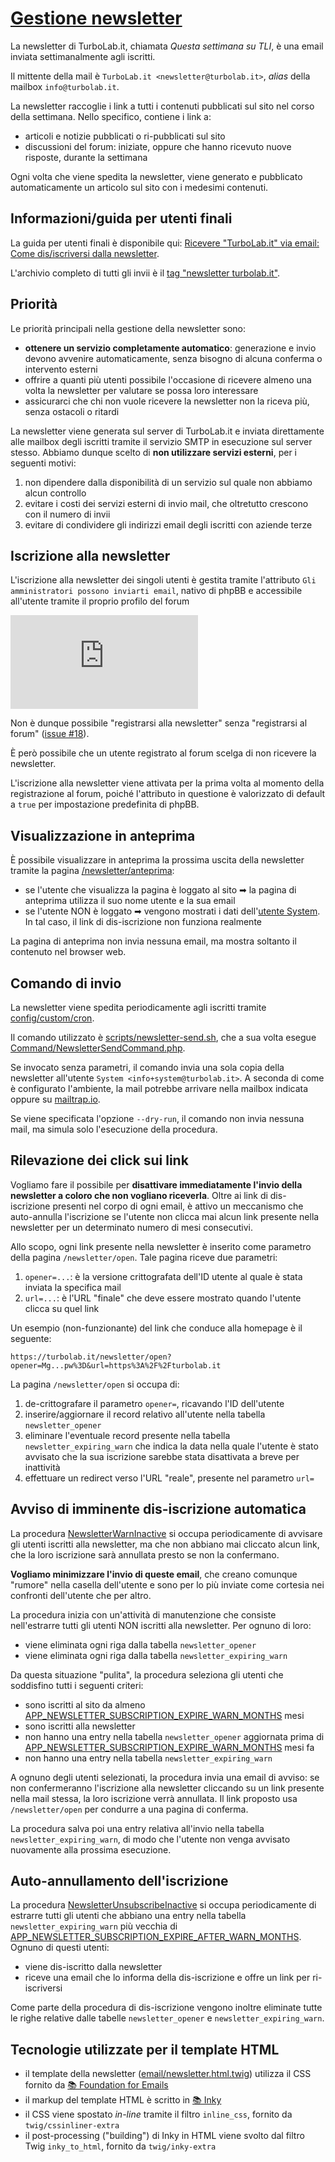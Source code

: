 # [Gestione newsletter](https://github.com/TurboLabIt/TurboLab.it/blob/main/docs/newsletter.md)

La newsletter di TurboLab.it, chiamata *Questa settimana su TLI*, è una email inviata settimanalmente agli iscritti.

Il mittente della mail è `TurboLab.it <newsletter@turbolab.it>`, *alias* della mailbox `info@turbolab.it`.

La newsletter raccoglie i link a tutti i contenuti pubblicati sul sito nel corso della settimana. Nello specifico, contiene i link a:

- articoli e notizie pubblicati o ri-pubblicati sul sito
- discussioni del forum: iniziate, oppure che hanno ricevuto nuove risposte, durante la settimana

Ogni volta che viene spedita la newsletter, viene generato e pubblicato automaticamente un articolo sul sito con i medesimi contenuti.


## Informazioni/guida per utenti finali

La guida per utenti finali è disponibile qui: [Ricevere "TurboLab.it" via email: Come dis/iscriversi dalla newsletter](https://turbolab.it/402).

L'archivio completo di tutti gli invii è il [tag "newsletter turbolab.it"](https://turbolab.it/newsletter-turbolab.it-1349).


## Priorità

Le priorità principali nella gestione della newsletter sono:

- **ottenere un servizio completamente automatico**: generazione e invio devono avvenire automaticamente, senza bisogno di alcuna conferma o intervento esterni
- offrire a quanti più utenti possibile l'occasione di ricevere almeno una volta la newsletter per valutare se possa loro interessare
- assicurarci che chi non vuole ricevere la newsletter non la riceva più, senza ostacoli o ritardi

La newsletter viene generata sul server di TurboLab.it e inviata direttamente alle mailbox degli iscritti tramite il servizio SMTP in esecuzione sul server stesso. Abbiamo dunque scelto di **non utilizzare servizi esterni**, per i seguenti motivi:

1. non dipendere dalla disponibilità di un servizio sul quale non abbiamo alcun controllo
2. evitare i costi dei servizi esterni di invio mail, che oltretutto crescono con il numero di invii
3. evitare di condividere gli indirizzi email degli iscritti con aziende terze


## Iscrizione alla newsletter

L'iscrizione alla newsletter dei singoli utenti è gestita tramite l'attributo `Gli amministratori possono inviarti email`, nativo di phpBB e accessibile all'utente tramite il proprio profilo del forum

![image](https://turbolab.it/immagini/max/ricevere-turbolab.it-via-email-come-dis-iscriversi-newsletter-iscrizione-newsletter-2480.img)

Non è dunque possibile "registrarsi alla newsletter" senza "registrarsi al forum" ([issue #18](https://github.com/TurboLabIt/TurboLab.it/issues/18)).

È però possibile che un utente registrato al forum scelga di non ricevere la newsletter.

L'iscrizione alla newsletter viene attivata per la prima volta al momento della registrazione al forum, poiché l'attributo in questione è valorizzato di default a `true` per impostazione predefinita di phpBB.


## Visualizzazione in anteprima

È possibile visualizzare in anteprima la prossima uscita della newsletter tramite la pagina [/newsletter/anteprima](https://turbolab.it/newsletter/anteprima):

- se l'utente che visualizza la pagina è loggato al sito ➡ la pagina di anteprima utilizza il suo nome utente e la sua email
- se l'utente NON è loggato ➡ vengono mostrati i dati dell'[utente System](https://turbolab.it/forum/memberlist.php?mode=viewprofile&u=5103). In tal caso, il link di dis-iscrizione non funziona realmente

La pagina di anteprima non invia nessuna email, ma mostra soltanto il contenuto nel browser web.


## Comando di invio

La newsletter viene spedita periodicamente agli iscritti tramite [config/custom/cron](https://github.com/TurboLabIt/TurboLab.it/blob/main/config/custom/cron).

Il comando utilizzato è [scripts/newsletter-send.sh](https://github.com/TurboLabIt/TurboLab.it/blob/main/scripts/newsletter-send.sh), che a sua volta esegue [Command/NewsletterSendCommand.php](https://github.com/TurboLabIt/TurboLab.it/blob/main/src/Command/NewsletterSendCommand.php).

Se invocato senza parametri, il comando invia una sola copia della newsletter all'utente `System <info+system@turbolab.it>`. A seconda di come è configurato l'ambiente, la mail potrebbe arrivare nella mailbox indicata oppure su [mailtrap.io](https://mailtrap.io/inboxes/974437/messages).

Se viene specificata l'opzione `--dry-run`, il comando non invia nessuna mail, ma simula solo l'esecuzione della procedura.


## Rilevazione dei click sui link

Vogliamo fare il possibile per **disattivare immediatamente l'invio della newsletter a coloro che non vogliano riceverla**. Oltre ai link di dis-iscrizione presenti nel corpo di ogni email, è attivo un meccanismo che auto-annulla l'iscrizione se l'utente non clicca mai alcun link presente nella newsletter per un determinato numero di mesi consecutivi.

Allo scopo, ogni link presente nella newsletter è inserito come parametro della pagina `/newsletter/open`. Tale pagina riceve due parametri:

1. `opener=...`: è la versione crittografata dell'ID utente al quale è stata inviata la specifica mail
2. `url=...`: è l'URL "finale" che deve essere mostrato quando l'utente clicca su quel link

Un esempio (non-funzionante) del link che conduce alla homepage è il seguente:

`https://turbolab.it/newsletter/open?opener=Mg...pw%3D&url=https%3A%2F%2Fturbolab.it`

La pagina `/newsletter/open` si occupa di:

1. de-crittografare il parametro `opener=`, ricavando l'ID dell'utente
2. inserire/aggiornare il record relativo all'utente nella tabella `newsletter_opener`
3. eliminare l'eventuale record presente nella tabella `newsletter_expiring_warn` che indica la data nella quale l'utente è stato avvisato che la sua iscrizione sarebbe stata disattivata a breve per inattività
4. effettuare un redirect verso l'URL "reale", presente nel parametro `url=`


## Avviso di imminente dis-iscrizione automatica

La procedura [NewsletterWarnInactive](https://github.com/TurboLabIt/TurboLab.it/blob/main/src/Command/NewsletterWarnInactiveCommand.php) si occupa periodicamente di avvisare gli utenti iscritti alla newsletter, ma che non abbiano mai cliccato alcun link, che la loro iscrizione sarà annullata presto se non la confermano.

**Vogliamo minimizzare l'invio di queste email**, che creano comunque "rumore" nella casella dell'utente e sono per lo più inviate come cortesia nei confronti dell'utente che per altro.

La procedura inizia con un'attività di manutenzione che consiste nell'estrarre tutti gli utenti NON iscritti alla newsletter. Per ognuno di loro:

- viene eliminata ogni riga dalla tabella `newsletter_opener`
- viene eliminata ogni riga dalla tabella `newsletter_expiring_warn`

Da questa situazione "pulita", la procedura seleziona gli utenti che soddisfino tutti i seguenti criteri:

- sono iscritti al sito da almeno [APP_NEWSLETTER_SUBSCRIPTION_EXPIRE_WARN_MONTHS](https://github.com/TurboLabIt/TurboLab.it/blob/main/.env) mesi
- sono iscritti alla newsletter
- non hanno una entry nella tabella `newsletter_opener` aggiornata prima di [APP_NEWSLETTER_SUBSCRIPTION_EXPIRE_WARN_MONTHS](https://github.com/TurboLabIt/TurboLab.it/blob/main/.env) mesi fa
- non hanno una entry nella tabella `newsletter_expiring_warn`

A ognuno degli utenti selezionati, la procedura invia una email di avviso: se non confermeranno l'iscrizione alla newsletter cliccando su un link presente nella mail stessa, la loro iscrizione verrà annullata. Il link proposto usa `/newsletter/open` per condurre a una pagina di conferma.

La procedura salva poi una entry relativa all'invio nella tabella `newsletter_expiring_warn`, di modo che l'utente non venga avvisato nuovamente alla prossima esecuzione.


## Auto-annullamento dell'iscrizione

La procedura [NewsletterUnsubscribeInactive](https://github.com/TurboLabIt/TurboLab.it/blob/main/src/Command/NewsletterUnsubscribeInactiveCommand.php) si occupa periodicamente di estrarre tutti gli utenti che abbiano una entry nella tabella `newsletter_expiring_warn` più vecchia di [APP_NEWSLETTER_SUBSCRIPTION_EXPIRE_AFTER_WARN_MONTHS](https://github.com/TurboLabIt/TurboLab.it/blob/main/.env). Ognuno di questi utenti:

- viene dis-iscritto dalla newsletter
- riceve una email che lo informa della dis-iscrizione e offre un link per ri-iscriversi

Come parte della procedura di dis-iscrizione vengono inoltre eliminate tutte le righe relative dalle tabelle `newsletter_opener` e `newsletter_expiring_warn`.


## Tecnologie utilizzate per il template HTML

- il template della newsletter ([email/newsletter.html.twig](https://github.com/TurboLabIt/TurboLab.it/blob/main/templates/email/newsletter.html.twig)) utilizza il CSS fornito da [📚 Foundation for Emails](https://get.foundation/emails.html)
- il markup del template HTML è scritto in [📚 Inky](https://get.foundation/emails/docs/inky.html)
- il CSS viene spostato *in-line* tramite il filtro `inline_css`, fornito da `twig/cssinliner-extra`
- il post-processing ("building") di Inky in HTML viene svolto dal filtro Twig `inky_to_html`, fornito da `twig/inky-extra`

